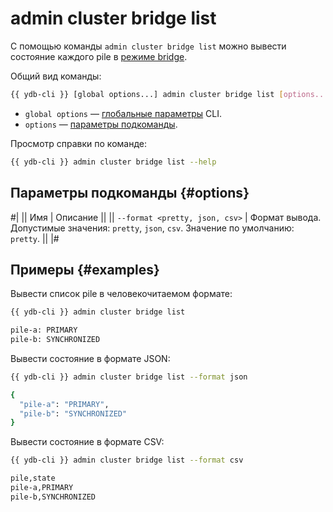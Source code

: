 # admin cluster bridge list

С помощью команды `admin cluster bridge list` можно вывести состояние каждого pile в [режиме bridge](../../../../concepts/bridge.md).

Общий вид команды:

```bash
{{ ydb-cli }} [global options...] admin cluster bridge list [options...]
```

* `global options` — [глобальные параметры](../global-options.md) CLI.
* `options` — [параметры подкоманды](#options).

Просмотр справки по команде:

```bash
{{ ydb-cli }} admin cluster bridge list --help
```

## Параметры подкоманды {#options}

#|
|| Имя | Описание ||
|| `--format <pretty, json, csv>` | Формат вывода. Допустимые значения: `pretty`, `json`, `csv`. Значение по умолчанию: `pretty`. ||
|#

## Примеры {#examples}

Вывести список pile в человекочитаемом формате:

```bash
{{ ydb-cli }} admin cluster bridge list

pile-a: PRIMARY
pile-b: SYNCHRONIZED
```


Вывести состояние в формате JSON:

```bash
{{ ydb-cli }} admin cluster bridge list --format json

{
  "pile-a": "PRIMARY",
  "pile-b": "SYNCHRONIZED"
}
```

Вывести состояние в формате CSV:

```bash
{{ ydb-cli }} admin cluster bridge list --format csv

pile,state
pile-a,PRIMARY
pile-b,SYNCHRONIZED
```
